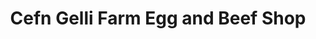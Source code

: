 ---
title: "Cefn Gelli Farm Egg and Beef Shop"
url: /llangeinor/cefn-gelli-farm-egg-and-beef-shop/
shop: agrarian
---